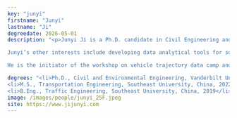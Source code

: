 ```yaml
---
key: "junyi"
firstname: "Junyi"
lastname: "Ji"
degreedate: 2026-05-01
description: "<p>Junyi Ji is a Ph.D. candidate in Civil Engineering and the Institute for Software Integrated Systems at Vanderbilt University. He is dedicated to the development and field control experiments of the I-24 MOTION freeway traffic testbed. His current research focuses on understanding the nature of traffic waves and developing a computational model for the freeway testbed. His long-term research vision is to integrate advanced computational methods and CPS technology with transportation to create a sustainable system. </p>

Junyi’s other interests include developing data analytical tools for sustainable transportation, aligned with the UN Sustainable Development Goals (SDGs). He is actively involved in volunteering with Citipedia, a leading organization in China focused on sustainability, and MoveVU, an initiative aimed at transitioning Vanderbilt towards sustainable mobility. </p>

He is the initiator of the workshop on vehicle trajectory data camp and serves as a member of the REproducible Research In Transportation Engineering (RERITE) working group. He is a strong advocate of open science.</p>"

degrees: "<li>Ph.D., Civil and Environmental Engineering, Vanderbilt University 2026 (expected)</li>
<li>M.S., Transportation Engineering, Southeast University, China, 2022</li>
<li>B.Eng., Traffic Engineering, Southeast University, China, 2019</li>"
image: /images/people/junyi_25F.jpeg
site: https://www.jijunyi.com
---
```

